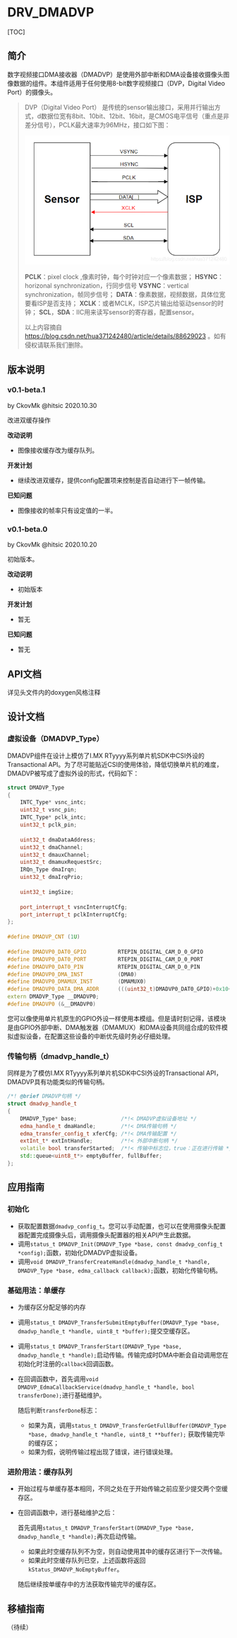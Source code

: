 # DRV_DMADVP

[TOC]

## 简介

数字视频接口DMA接收器（DMADVP）是使用外部中断和DMA设备接收摄像头图像数据的组件。本组件适用于任何使用8-bit数字视频接口（DVP，Digital Video Port）的摄像头。

> DVP（Digital Video Port） 是传统的sensor输出接口，采用并行输出方式，d数据位宽有8bit、10bit、12bit、16bit，是CMOS电平信号（重点是非差分信号），PCLK最大速率为96MHz，接口如下图：
>
> ![img](drv_edmadvp.assets/20190317220219153.png)
>
> **PCLK**：pixel clock ,像素时钟，每个时钟对应一个像素数据；
> **HSYNC**：horizonal synchronization，行同步信号
> **VSYNC**：vertical synchronization，帧同步信号；
> **DATA**：像素数据，视频数据，具体位宽要看ISP是否支持；
> **XCLK**：或者MCLK，ISP芯片输出给驱动sensor的时钟；
> **SCL**，**SDA**：IIC用来读写sensor的寄存器，配置sensor。
>
> 以上内容摘自 https://blog.csdn.net/hua371242480/article/details/88629023 。如有侵权请联系我们删除。



## 版本说明

### v0.1-beta.1

by CkovMk @hitsic 2020.10.30

改进双缓存操作

**改动说明**

- 图像接收缓存改为缓存队列。

**开发计划**

- 继续改进双缓存，提供config配置项来控制是否自动进行下一帧传输。

**已知问题**

- 图像接收的帧率只有设定值的一半。



### v0.1-beta.0

by CkovMk @hitsic 2020.10.20

初始版本。

**改动说明**

- 初始版本

**开发计划**

- 暂无

**已知问题**

- 暂无





## API文档

详见头文件内的doxygen风格注释



## 设计文档

### 虚拟设备（DMADVP_Type）

DMADVP组件在设计上模仿了I.MX RTyyyy系列单片机SDK中CSI外设的Transactional API。为了尽可能贴近CSI的使用体验，降低切换单片机的难度，DMADVP被写成了虚拟外设的形式，代码如下：

```c++
struct DMADVP_Type
{
    INTC_Type* vsnc_intc;
    uint32_t vsnc_pin;
    INTC_Type* pclk_intc;
    uint32_t pclk_pin;

    uint32_t dmaDataAddress;
    uint32_t dmaChannel;
    uint32_t dmauxChannel;
    uint32_t dmamuxRequestSrc;
    IRQn_Type dmaIrqn;
    uint32_t dmaIrqPrio;

    uint32_t imgSize;

    port_interrupt_t vsncInterruptCfg;
    port_interrupt_t pclkInterruptCfg;
};

#define DMADVP_CNT (1U)

#define DMADVP0_DAT0_GPIO          RTEPIN_DIGITAL_CAM_D_0_GPIO
#define DMADVP0_DAT0_PORT          RTEPIN_DIGITAL_CAM_D_0_PORT
#define DMADVP0_DAT0_PIN           RTEPIN_DIGITAL_CAM_D_0_PIN
#define DMADVP0_DMA_INST           (DMA0)
#define DMADVP0_DMAMUX_INST        (DMAMUX0)
#define DMADVP0_DATA_DMA_ADDR      (((uint32_t)DMADVP0_DAT0_GPIO)+0x10+DMADVP0_DAT0_PIN/8)
extern DMADVP_Type __DMADVP0;
#define DMADVP0 (&__DMADVP0)
```

您可以像使用单片机原生的GPIO外设一样使用本模组。但是请时刻记得，该模块是由GPIO外部中断、DMA触发器（DMAMUX）和DMA设备共同组合成的软件模拟虚拟设备，在配置这些设备的中断优先级时务必仔细处理。



### 传输句柄（dmadvp_handle_t）

同样是为了模仿I.MX RTyyyy系列单片机SDK中CSI外设的Transactional API，DMADVP具有功能类似的传输句柄。

```c++
/*! @brief DMADVP句柄 */
struct dmadvp_handle_t
{
    DMADVP_Type* base;              /*!< DMADVP虚拟设备地址 */
    edma_handle_t dmaHandle;        /*!< DMA传输句柄 */
    edma_transfer_config_t xferCfg; /*!< DMA传输配置 */
    extInt_t* extIntHandle;         /*!< 外部中断句柄 */
    volatile bool transferStarted;  /*!< 传输中标志位，true：正在进行传输 */
    std::queue<uint8_t*> emptyBuffer, fullBuffer;
};
```



## 应用指南

### 初始化

- 获取配置数据`dmadvp_config_t`。您可以手动配置，也可以在使用摄像头配置器配置完成摄像头后，调用摄像头配置器的相关API产生此数据。
- 调用`status_t DMADVP_Init(DMADVP_Type *base, const dmadvp_config_t *config);`函数，初始化DMADVP虚拟设备。
- 调用`void DMADVP_TransferCreateHandle(dmadvp_handle_t *handle, DMADVP_Type *base, edma_callback callback);`函数，初始化传输句柄。



### 基础用法：单缓存

- 为缓存区分配足够的内存

- 调用`status_t DMADVP_TransferSubmitEmptyBuffer(DMADVP_Type *base, dmadvp_handle_t *handle, uint8_t *buffer);`提交空缓存区。

- 调用`status_t DMADVP_TransferStart(DMADVP_Type *base, dmadvp_handle_t *handle);`启动传输。传输完成时DMA中断会自动调用您在初始化时注册的`callback`回调函数。

- 在回调函数中，首先调用`void DMADVP_EdmaCallbackService(dmadvp_handle_t *handle, bool transferDone);`进行基础维护。

  随后判断`transferDone`标志：

  - 如果为真，调用`status_t DMADVP_TransferGetFullBuffer(DMADVP_Type *base, dmadvp_handle_t *handle, uint8_t **buffer);` 获取传输完毕的缓存区；
  - 如果为假，说明传输过程出现了错误，进行错误处理。



### 进阶用法：缓存队列

- 开始过程与单缓存基本相同，不同之处在于开始传输之前应至少提交两个空缓存区。

- 在回调函数中，进行基础维护之后：

  首先调用`status_t DMADVP_TransferStart(DMADVP_Type *base, dmadvp_handle_t *handle);`再次启动传输。

  - 如果此时空缓存队列不为空，则自动使用其中的缓存区进行下一次传输。
  - 如果此时空缓存队列已空，上述函数将返回`kStatus_DMADVP_NoEmptyBuffer`。

  随后继续按单缓存中的方法获取传输完毕的缓存区。



## 移植指南

（待续）

